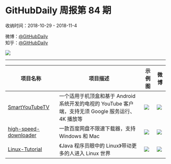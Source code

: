 # GitHubDaily 周报第 84 期

收纳时间：2018-10-29 - 2018-11-4

微博：[@GitHubDaily](https://weibo.com/GitHubDaily)    
知乎：[@GitHubDaily](https://www.zhihu.com/people/githubdaily)

![](https://raw.githubusercontent.com/GitHubDaily/GitHubDaily/master/assets/weixin.png)

---

项目名称 | 项目描述 | 示例图 | 微博
--- | --- | --- | ---
[SmartYouTubeTV](https://github.com/yuliskov/SmartYouTubeTV) | 一个适用于机顶盒和基于 Android 系统开发的电视的 YouTube 客户端，支持无须 Google 服务运行、4K 播放等 | ![](http://wx3.sinaimg.cn/large/006fiYtfgy1fwrqkouyn4j31hc0u0q4b.jpg) | [![](https://raw.githubusercontent.com/GitHubDaily/GitHubDaily/master/assets/sina_logo.png)](https://weibo.com/5722964389/HLiickMf)
[high-speed-downloader](https://github.com/high-speed-downloader/high-speed-downloader) | 一款百度网盘不限速下载器，支持 Windows 和 Mac | ![](http://wx3.sinaimg.cn/large/006fiYtfgy1fwrqamadecj31hw3e4b29.jpg) | [![](https://raw.githubusercontent.com/GitHubDaily/GitHubDaily/master/assets/sina_logo.png)](https://weibo.com/5722964389/HBRNCg1u)
[Linux-Tutorial](https://github.com/judasn/Linux-Tutorial) | 《Java 程序员眼中的 Linux》带动更多的人进入 Linux 世界 | ![](http://wx4.sinaimg.cn/large/006fiYtfgy1fwqoygk23oj31hm4cex6e.jpg) | [![](https://raw.githubusercontent.com/GitHubDaily/GitHubDaily/master/assets/sina_logo.png)](https://weibo.com/5722964389/Hsrj1xfS)
